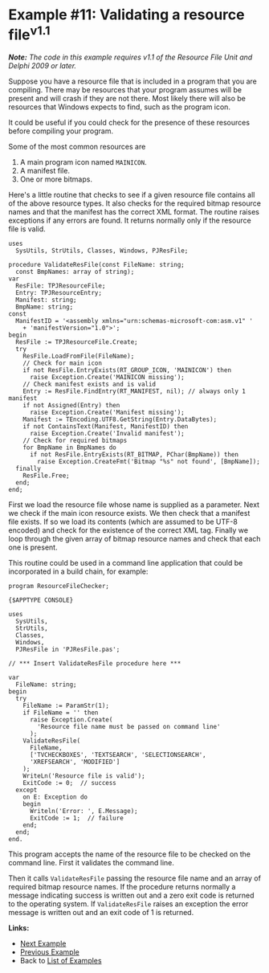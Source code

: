 <a href='Hidden comment: 
$Rev$
$Date$
'></a>

# Example #11: Validating a resource file<sup>v1.1</sup> #

_**Note:** The code in this example requires v1.1 of the Resource File Unit and Delphi 2009 or later._

Suppose you have a resource file that is included in a program that you are compiling. There may be resources that your program assumes will be present and will crash if they are not there. Most likely there will also be resources that Windows expects to find, such as the program icon.

It could be useful if you could check for the presence of these resources before compiling your program.

Some of the most common resources are

  1. A main program icon named `MAINICON`.
  1. A manifest file.
  1. One or more bitmaps.

Here's a little routine that checks to see if a given resource file contains all of the above resource types. It also checks for the required bitmap resource names and that the manifest has the correct XML format. The routine raises exceptions if any errors are found. It returns normally only if the resource file is valid.

```
uses
  SysUtils, StrUtils, Classes, Windows, PJResFile;

procedure ValidateResFile(const FileName: string;
  const BmpNames: array of string);
var
  ResFile: TPJResourceFile;
  Entry: TPJResourceEntry;
  Manifest: string;
  BmpName: string;
const
  ManifestID = '<assembly xmlns="urn:schemas-microsoft-com:asm.v1" '
    + 'manifestVersion="1.0">';
begin
  ResFile := TPJResourceFile.Create;
  try
    ResFile.LoadFromFile(FileName);
    // Check for main icon
    if not ResFile.EntryExists(RT_GROUP_ICON, 'MAINICON') then
      raise Exception.Create('MAINICON missing');
    // Check manifest exists and is valid
    Entry := ResFile.FindEntry(RT_MANIFEST, nil); // always only 1 manifest
    if not Assigned(Entry) then
      raise Exception.Create('Manifest missing');
    Manifest := TEncoding.UTF8.GetString(Entry.DataBytes);
    if not ContainsText(Manifest, ManifestID) then
      raise Exception.Create('Invalid manifest');
    // Check for required bitmaps
    for BmpName in BmpNames do
      if not ResFile.EntryExists(RT_BITMAP, PChar(BmpName)) then
        raise Exception.CreateFmt('Bitmap "%s" not found', [BmpName]);
  finally
    ResFile.Free;
  end;
end;
```

First we load the resource file whose name is supplied as a parameter. Next we check if the main icon resource exists. We then check that a manifest file exists. If so we load its contents (which are assumed to be UTF-8 encoded) and check for the existence of the correct XML tag. Finally we loop through the given array of bitmap resource names and check that each one is present.

This routine could be used in a command line application that could be incorporated in a build chain, for example:

```
program ResourceFileChecker;

{$APPTYPE CONSOLE}

uses
  SysUtils,
  StrUtils,
  Classes,
  Windows,
  PJResFile in 'PJResFile.pas';

// *** Insert ValidateResFile procedure here ***

var
  FileName: string;
begin
  try
    FileName := ParamStr(1);
    if FileName = '' then
      raise Exception.Create(
        'Resource file name must be passed on command line'
      );
    ValidateResFile(
      FileName,
      ['TVCHECKBOXES', 'TEXTSEARCH', 'SELECTIONSEARCH',
      'XREFSEARCH', 'MODIFIED']
    );
    WriteLn('Resource file is valid');
    ExitCode := 0;  // success
  except
    on E: Exception do
    begin
      Writeln('Error: ', E.Message);
      ExitCode := 1;  // failure
    end;
  end;
end.
```

This program accepts the name of the resource file to be checked on the command line. First it validates the command line.

Then it calls `ValidateResFile` passing the resource file name and an array of required bitmap resource names. If the procedure returns normally a message indicating success is written out and a zero exit code is returned to the operating system. If `ValidateResFile` raises an exception the error message is written out and an exit code of 1 is returned.

**Links:**

  * [Next Example](ResFileExample12.md)
  * [Previous Example](ResFileExample10.md)
  * Back to [List of Examples](ResFileExamples.md)